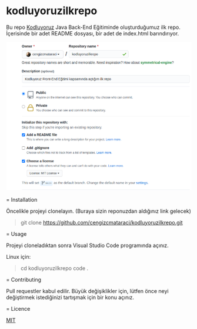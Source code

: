 # kodluyoruzilkrepo

Bu repo [Kodluyoruz](https://www.kodluyoruz.org/) Java Back-End Eğitiminde oluşturduğumuz ilk repo. İçerisinde bir adet README dosyası, bir adet de index.html barındırıyor.

![Projemiz](https://github.com/Kodluyoruz/taskforce/blob/main/git/odev1/figures/github.png)

= Installation

Öncelikle projeyi clonelayın. (Buraya sizin reponuzdan aldığınız link gelecek)

> git clone https://github.com/cengizcmataraci/kodluyoruzilkrepo.git

= Usage

Projeyi cloneladıktan sonra Visual Studio Code programında açınız.

Linux için:

> cd kodluyoruzilkrepo
> code .

= Contributing

Pull requestler kabul edilir. Büyük değişiklikler için, lütfen önce neyi değiştirmek istediğinizi tartışmak için bir konu açınız.

= Licence

[MIT](https://choosealicense.com/licenses/mit/)

